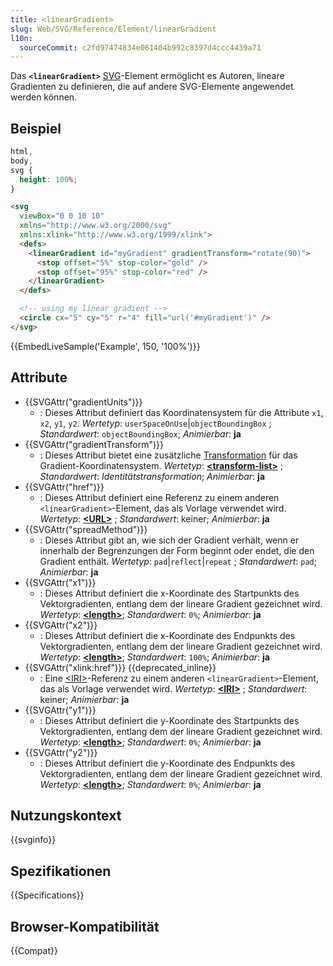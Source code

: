 ```yaml
---
title: <linearGradient>
slug: Web/SVG/Reference/Element/linearGradient
l10n:
  sourceCommit: c2fd97474834e061404b992c8397d4ccc4439a71
---
```


Das **`<linearGradient>`** [SVG](/de/docs/Web/SVG)-Element ermöglicht es Autoren, lineare Gradienten zu definieren, die auf andere SVG-Elemente angewendet werden können.

## Beispiel

```css hidden
html,
body,
svg {
  height: 100%;
}
```

```html
<svg
  viewBox="0 0 10 10"
  xmlns="http://www.w3.org/2000/svg"
  xmlns:xlink="http://www.w3.org/1999/xlink">
  <defs>
    <linearGradient id="myGradient" gradientTransform="rotate(90)">
      <stop offset="5%" stop-color="gold" />
      <stop offset="95%" stop-color="red" />
    </linearGradient>
  </defs>

  <!-- using my linear gradient -->
  <circle cx="5" cy="5" r="4" fill="url('#myGradient')" />
</svg>
```

{{EmbedLiveSample('Example', 150, '100%')}}

## Attribute

- {{SVGAttr("gradientUnits")}}
  - : Dieses Attribut definiert das Koordinatensystem für die Attribute `x1`, `x2`, `y1`, `y2`.
    _Wertetyp_: `userSpaceOnUse`|`objectBoundingBox` ; _Standardwert_: `objectBoundingBox`; _Animierbar_: **ja**
- {{SVGAttr("gradientTransform")}}
  - : Dieses Attribut bietet eine zusätzliche [Transformation](/de/docs/Web/SVG/Reference/Attribute/transform) für das Gradient-Koordinatensystem.
    _Wertetyp_: [**\<transform-list>**](/de/docs/Web/SVG/Guides/Content_type#transform-list) ; _Standardwert_: _Identitätstransformation_; _Animierbar_: **ja**
- {{SVGAttr("href")}}
  - : Dieses Attribut definiert eine Referenz zu einem anderen `<linearGradient>`-Element, das als Vorlage verwendet wird.
    _Wertetyp_: [**\<URL>**](/de/docs/Web/SVG/Guides/Content_type#url) ; _Standardwert_: keiner; _Animierbar_: **ja**
- {{SVGAttr("spreadMethod")}}
  - : Dieses Attribut gibt an, wie sich der Gradient verhält, wenn er innerhalb der Begrenzungen der Form beginnt oder endet, die den Gradient enthält.
    _Wertetyp_: `pad`|`reflect`|`repeat` ; _Standardwert_: `pad`; _Animierbar_: **ja**
- {{SVGAttr("x1")}}
  - : Dieses Attribut definiert die x-Koordinate des Startpunkts des Vektorgradienten, entlang dem der lineare Gradient gezeichnet wird.
    _Wertetyp_: [**\<length>**](/de/docs/Web/SVG/Guides/Content_type#length); _Standardwert_: `0%`; _Animierbar_: **ja**
- {{SVGAttr("x2")}}
  - : Dieses Attribut definiert die x-Koordinate des Endpunkts des Vektorgradienten, entlang dem der lineare Gradient gezeichnet wird.
    _Wertetyp_: [**\<length>**](/de/docs/Web/SVG/Guides/Content_type#length); _Standardwert_: `100%`; _Animierbar_: **ja**
- {{SVGAttr("xlink:href")}} {{deprecated_inline}}
  - : Eine [\<IRI>](/de/docs/Web/SVG/Guides/Content_type#iri)-Referenz zu einem anderen `<linearGradient>`-Element, das als Vorlage verwendet wird.
    _Wertetyp_: [**\<IRI>**](/de/docs/Web/SVG/Guides/Content_type#iri) ; _Standardwert_: keiner; _Animierbar_: **ja**
- {{SVGAttr("y1")}}
  - : Dieses Attribut definiert die y-Koordinate des Startpunkts des Vektorgradienten, entlang dem der lineare Gradient gezeichnet wird.
    _Wertetyp_: [**\<length>**](/de/docs/Web/SVG/Guides/Content_type#length); _Standardwert_: `0%`; _Animierbar_: **ja**
- {{SVGAttr("y2")}}
  - : Dieses Attribut definiert die y-Koordinate des Endpunkts des Vektorgradienten, entlang dem der lineare Gradient gezeichnet wird.
    _Wertetyp_: [**\<length>**](/de/docs/Web/SVG/Guides/Content_type#length); _Standardwert_: `0%`; _Animierbar_: **ja**

## Nutzungskontext

{{svginfo}}

## Spezifikationen

{{Specifications}}

## Browser-Kompatibilität

{{Compat}}
